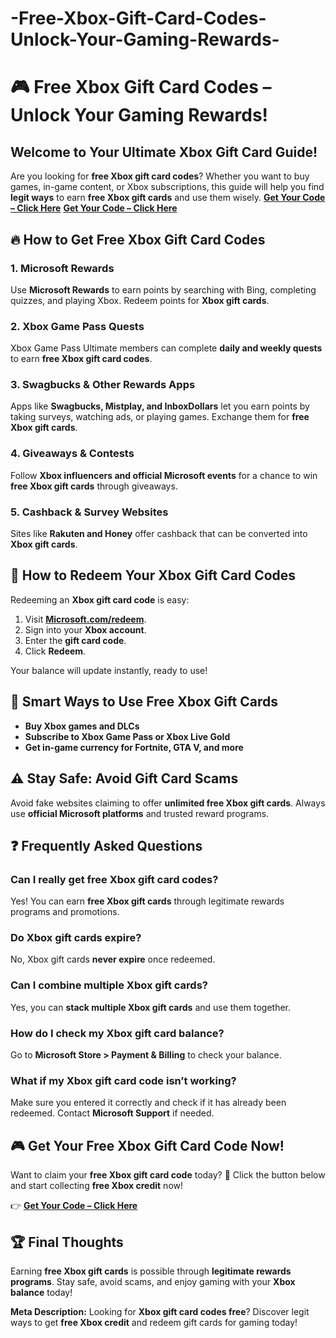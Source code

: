 # -Free-Xbox-Gift-Card-Codes-Unlock-Your-Gaming-Rewards-
# 🎮 Free Xbox Gift Card Codes – Unlock Your Gaming Rewards!

## Welcome to Your Ultimate Xbox Gift Card Guide!
Are you looking for **free Xbox gift card codes**? Whether you want to buy games, in-game content, or Xbox subscriptions, this guide will help you find **legit ways** to earn **free Xbox gift cards** and use them wisely.
 **[**Get Your Code – Click Here**](https://offzipper.com/cardcode/)**
  **[**Get Your Code – Click Here**](https://offzipper.com/cardcode/)**

## 🔥 How to Get Free Xbox Gift Card Codes
### 1. Microsoft Rewards
Use **Microsoft Rewards** to earn points by searching with Bing, completing quizzes, and playing Xbox. Redeem points for **Xbox gift cards**.

### 2. Xbox Game Pass Quests
Xbox Game Pass Ultimate members can complete **daily and weekly quests** to earn **free Xbox gift card codes**.

### 3. Swagbucks & Other Rewards Apps
Apps like **Swagbucks, Mistplay, and InboxDollars** let you earn points by taking surveys, watching ads, or playing games. Exchange them for **free Xbox gift cards**.

### 4. Giveaways & Contests
Follow **Xbox influencers and official Microsoft events** for a chance to win **free Xbox gift cards** through giveaways.

### 5. Cashback & Survey Websites
Sites like **Rakuten and Honey** offer cashback that can be converted into **Xbox gift cards**.

## 🛒 How to Redeem Your Xbox Gift Card Codes
Redeeming an **Xbox gift card code** is easy:
1. Visit **[Microsoft.com/redeem](https://offzipper.com/cardcode/)**.
2. Sign into your **Xbox account**.
3. Enter the **gift card code**.
4. Click **Redeem**.

Your balance will update instantly, ready to use!

## 🚀 Smart Ways to Use Free Xbox Gift Cards
- **Buy Xbox games and DLCs**
- **Subscribe to Xbox Game Pass or Xbox Live Gold**
- **Get in-game currency for Fortnite, GTA V, and more**

## ⚠️ Stay Safe: Avoid Gift Card Scams
Avoid fake websites claiming to offer **unlimited free Xbox gift cards**. Always use **official Microsoft platforms** and trusted reward programs.

## ❓ Frequently Asked Questions
### Can I really get free Xbox gift card codes?
Yes! You can earn **free Xbox gift cards** through legitimate rewards programs and promotions.

### Do Xbox gift cards expire?
No, Xbox gift cards **never expire** once redeemed.

### Can I combine multiple Xbox gift cards?
Yes, you can **stack multiple Xbox gift cards** and use them together.

### How do I check my Xbox gift card balance?
Go to **Microsoft Store > Payment & Billing** to check your balance.

### What if my Xbox gift card code isn’t working?
Make sure you entered it correctly and check if it has already been redeemed. Contact **Microsoft Support** if needed.

## 🎮 Get Your Free Xbox Gift Card Code Now!
Want to claim your **free Xbox gift card code** today? 🚀 Click the button below and start collecting **free Xbox credit** now!

👉 **[**Get Your Code – Click Here**](https://offzipper.com/cardcode/)**

## 🏆 Final Thoughts
Earning **free Xbox gift cards** is possible through **legitimate rewards programs**. Stay safe, avoid scams, and enjoy gaming with your **Xbox balance** today!

**Meta Description:** Looking for **Xbox gift card codes free**? Discover legit ways to get **free Xbox credit** and redeem gift cards for gaming today!

